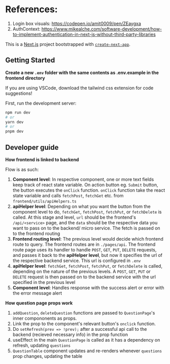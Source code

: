 # References:
1. Login box visuals: https://codepen.io/amit0009/pen/ZEaygxa
1. AuthContext: https://www.mikealche.com/software-development/how-to-implement-authentication-in-next-js-without-third-party-libraries

This is a [Next.js](https://nextjs.org/) project bootstrapped with [`create-next-app`](https://github.com/vercel/next.js/tree/canary/packages/create-next-app).

## Getting Started

**Create a new `.env` folder with the same contents as .env.example in the frontend directory**

If you are using VSCode, download the tailwind css extension for code suggestions!

First, run the development server:

```bash
npm run dev
# or
yarn dev
# or
pnpm dev
```

## Developer guide

**How frontend is linked to backend**

Flow is as such:
1. **Component level**: In respective component, one or more text fields keep track of react state variable. On action button eg. `Submit` button, the button executes the `onClick` function. `onClick` function take the react state variable and calls `fetchPost`, `fetchGet` etc. from `frontend/utils/apiHelpers.ts`
2. **apiHelper level**: Depending on what you want the button from the component level to do, `fetchGet`, `fetchPost`, `fetchPut`, or `fetchDelete` is called. At this stage and level, `url` should be the frontend's `/api/<service>` page, and the `data` should be the respective data you want to pass on to the backend/ micro service. The fetch<ACTION> is passed on to the frontend routing
3. **Frontend routing level**: The previous level would decide which frontend route to query. The frontend routes are in `./pages/api`. The frontend route page uses its handler to handle `POST`, `GET`, `PUT`, `DELETE` requests, and passes it back to the **apiHelper level**, but now it specifies the url of the respective backend service. This url is configured in `.env`
4. **apiHelper level**: `fetchGet`, `fetchPost`, `fetchPut`, or `fetchDelete` is called, depending on the nature of the previous levels. A  `POST`, `GET`, `PUT` or `DELETE` request is then passed on to the backend service with the url specified in the previous level
5. **Component level**: Handles response with the success alert or error with the error message alert

**How question page props work**

1. `addQuestion`, `deleteQuestion` functions are passed to `QuestionPage`'s inner compononents as props. 
2. Link the prop to the component's relevant button's `onclick` function.
3. Do `setRefresh(prev => !prev);` after a successful api call to the backend (recieved necessary info) in the prop function
4. useEffect in the main `QuestionPage` is called as it has a dependency on refresh, updating `questions`
5. `QuestionTable` component updates and re-renders whenever `questions` prop changes, updating the table 